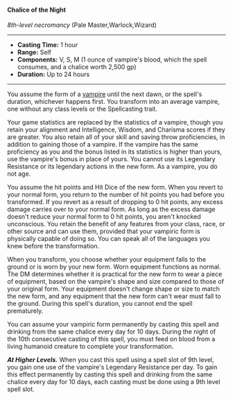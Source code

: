#### Chalice of the Night
*8th-level necromancy* (Pale Master,Warlock,Wizard)
___
- **Casting Time:** 1 hour
- **Range:** Self
- **Components:** V, S, M (1 ounce of vampire's blood, which the spell consumes, and a chalice worth 2,500 gp)
- **Duration:** Up to 24 hours
---
You assume the form of a [vampire](/Creatures/Vampire.md) until the next dawn, or the spell's duration, whichever happens first. You transform into an average vampire, one without any class levels or the Spellcasting trait.

Your game statistics are replaced by the statistics of a vampire, though you retain your alignment and Intelligence, Wisdom, and Charisma scores if they are greater. You also retain all of your skill and saving throw proficiencies, in addition to gaining those of a vampire. If the vampire has the same proficiency as you and the bonus listed in its statistics is higher than yours, use the vampire's bonus in place of yours. You cannot use its Legendary Resistance or its legendary actions in the new form. As a vampire, you do not age.

You assume the hit points and Hit Dice of the new form. When you revert to your normal form, you return to the number of hit points you had before you transformed. If you revert as a result of dropping to 0 hit points, any excess damage carries over to your normal form. As long as the excess damage doesn't reduce your normal form to 0 hit points, you aren't knocked unconscious. You retain the benefit of any features from your class, race, or other source and can use them, provided that your vampiric form is physically capable of doing so. You can speak all of the languages you knew before the transformation.

When you transform, you choose whether your equipment falls to the ground or is worn by your new form. Worn equipment functions as normal. The DM determines whether it is practical for the new form to wear a piece of equipment, based on the vampire's shape and size compared to those of your original form. Your equipment doesn't change shape or size to match the new form, and any equipment that the new form can't wear must fall to the ground. During this spell's duration, you cannot end the spell prematurely.

You can assume your vampiric form permanently by casting this spell and drinking from the same chalice every day for 10 days. During the night of the 10th consecutive casting of this spell, you must feed on blood from a living humanoid creature to complete your  transformation.

***At Higher Levels.*** When you cast this spell using a spell slot of 9th level, you gain one use of the vampire's Legendary Resistance per day. To gain this effect permanently by casting this spell and drinking from the same chalice every day for 10 days, each casting must be done using a 9th level spell slot.

